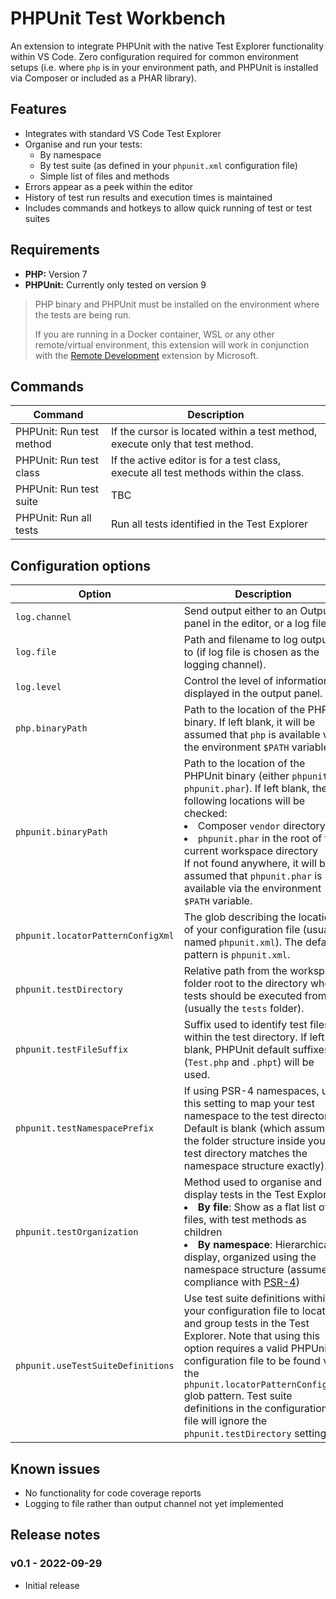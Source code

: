 # PHPUnit Test Workbench

An extension to integrate PHPUnit with the native Test Explorer functionality within VS Code. Zero configuration required for common environment setups (i.e. where `php` is in your environment path, and PHPUnit is installed via Composer or included as a PHAR library).

## Features
* Integrates with standard VS Code Test Explorer
* Organise and run your tests:
  * By namespace
  * By test suite (as defined in your `phpunit.xml` configuration file)
  * Simple list of files and methods
* Errors appear as a peek within the editor
* History of test run results and execution times is maintained
* Includes commands and hotkeys to allow quick running of test or test suites

## Requirements
* __PHP:__ Version 7
* __PHPUnit:__ Currently only tested on version 9

>PHP binary and PHPUnit must be installed on the environment where the tests are being run. 
>
>If you are running in a Docker container, WSL or any other remote/virtual environment, this extension will work in conjunction with the [Remote Development](https://marketplace.visualstudio.com/items?itemName=ms-vscode-remote.vscode-remote-extensionpack) extension by Microsoft.

## Commands
|Command|Description|
|-------|-----------|
|PHPUnit: Run test method|If the cursor is located within a test method, execute only that test method.|
|PHPUnit: Run test class|If the active editor is for a test class, execute all test methods within the class.|
|PHPUnit: Run test suite|TBC|
|PHPUnit: Run all tests|Run all tests identified in the Test Explorer|

## Configuration options
|Option|Description|
|------|-----------|
|`log.channel`|Send output either to an Output panel in the editor, or a log file.|
|`log.file`|Path and filename to log output to (if log file is chosen as the logging channel).|
|`log.level`|Control the level of information displayed in the output panel.|
|`php.binaryPath`|Path to the location of the PHP binary. If left blank, it will be assumed that `php` is available via the environment `$PATH` variable.|
|`phpunit.binaryPath`|Path to the location of the PHPUnit binary (either `phpunit` or `phpunit.phar`). If left blank, the following locations will be checked: <li>Composer `vendor` directory</li><li>`phpunit.phar` in the root of the current workspace directory</li>If not found anywhere, it will be assumed that `phpunit.phar` is available via the environment `$PATH` variable.|
|`phpunit.locatorPatternConfigXml`|The glob describing the location of your configuration file (usually named `phpunit.xml`). The default pattern is `phpunit.xml`.|
|`phpunit.testDirectory`|Relative path from the workspace folder root to the directory where tests should be executed from (usually the `tests` folder).|
|`phpunit.testFileSuffix`|Suffix used to identify test files within the test directory. If left blank, PHPUnit default suffixes (`Test.php` and `.phpt`) will be used.|
|`phpunit.testNamespacePrefix`|If using PSR-4 namespaces, use this setting to map your test namespace to the test directory. Default is blank (which assumes the folder structure inside your test directory matches the namespace structure exactly).|
|`phpunit.testOrganization`|Method used to organise and display tests in the Test Explorer:<li>__By file__: Show as a flat list of files, with test methods as children</li><li>__By namespace__: Hierarchical display, organized using the namespace structure (assumes compliance with [PSR-4](https://www.php-fig.org/psr/psr-4/))</li>|
|`phpunit.useTestSuiteDefinitions`|Use test suite definitions within your configuration file to locate and group tests in the Test Explorer. Note that using this option requires a valid PHPUnit configuration file to be found via the `phpunit.locatorPatternConfigXml` glob pattern. Test suite definitions in the configuration file will ignore the `phpunit.testDirectory` setting.|

## Known issues
* No functionality for code coverage reports
* Logging to file rather than output channel not yet implemented

## Release notes
### v0.1 - 2022-09-29
* Initial release
